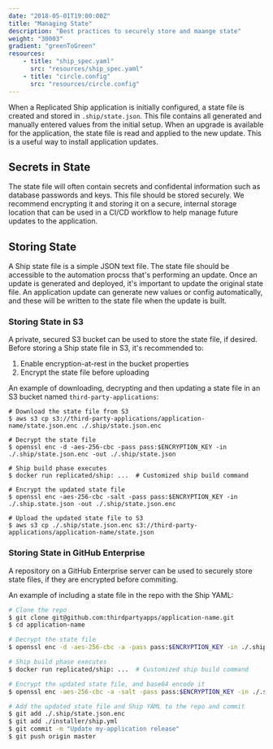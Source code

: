 ```yaml
---
date: "2018-05-01T19:00:00Z"
title: "Managing State"
description: "Best practices to securely store and maange state"
weight: "30003"
gradient: "greenToGreen"
resources:
    - title: "ship_spec.yaml"
      src: "resources/ship_spec.yaml"
    - title: "circle.config"
      src: "resources/circle.config"
---
```

When a Replicated Ship application is initially configured, a state file is created and stored in `.ship/state.json`. This file contains all generated and manually entered values from the initial setup. When an upgrade is available for the application, the state file is read and applied to the new update. This is a useful way to install application updates.

## Secrets in State

The state file will often contain secrets and confidental information such as database passwords and keys. This file should be stored securely. We recommend encrypting it and storing it on a secure, internal storage location that can be used in a CI/CD workflow to help manage future updates to the application.

## Storing State

A Ship state file is a simple JSON text file. The state file should be accessible to the automation procss that's performing an update. Once an update is generated and deployed, it's important to update the original state file. An application update can generate new values or config automatically, and these will be written to the state file when the update is built.

### Storing State in S3

A private, secured S3 bucket can be used to store the state file, if desired. Before storing a Ship state file in S3, it's recommended to:

1. Enable encryption-at-rest in the bucket properties
1. Encrypt the state file before uploading

An example of downloading, decrypting and then updating a state file in an S3 bucket named `third-party-applications`:

```shell
# Download the state file from S3
$ aws s3 cp s3://third-party-applications/application-name/state.json.enc ./.ship/state.json.enc

# Decrypt the state file
$ openssl enc -d -aes-256-cbc -pass pass:$ENCRYPTION_KEY -in ./.ship/state.json.enc -out ./.ship/state.json

# Ship build phase executes
$ docker run replicated/ship: ...  # Customized ship build command

# Encrypt the updated state file
$ openssl enc -aes-256-cbc -salt -pass pass:$ENCRYPTION_KEY -in ./.ship.state.json -out ./.ship/state.json.enc

# Upload the updated state file to S3
$ aws s3 cp ./.ship/state.json.enc s3://third-party-applications/application-name/state.json
```

### Storing State in GitHub Enterprise

A repository on a GitHub Enterprise server can be used to securely store state files, if they are encrypted before commiting.

An example of including a state file in the repo with the Ship YAML:

```bash
# Clone the repo
$ git clone git@github.com:thirdpartyapps/application-name.git
$ cd application-name

# Decrypt the state file
$ openssl enc -d -aes-256-cbc -a -pass pass:$ENCRYPTION_KEY -in ./.ship/state.json.enc -out ./.ship/state.json

# Ship build phase executes
$ docker run replicated/ship: ...  # Customized ship build command

# Encrypt the updated state file, and base64 encode it
$ openssl enc -aes-256-cbc -a -salt -pass pass:$ENCRYPTION_KEY -in ./.ship/state.json -out ./.ship/state.json.enc

# Add the updated state file and Ship YAML to the repo and commit
$ git add ./.ship/state.json.enc
$ git add ./installer/ship.yml
$ git commit -m "Update my-application release"
$ git push origin master
```
